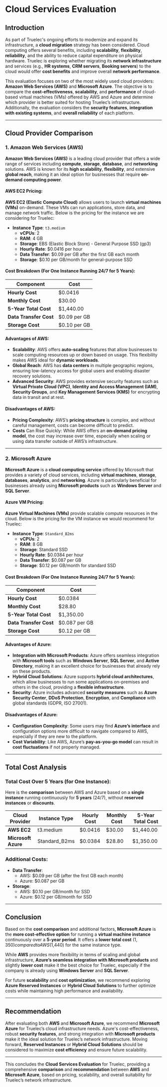 # Cloud Services Evaluation

## Introduction

As part of Truelec's ongoing efforts to modernize and expand its infrastructure, a **cloud migration** strategy has been considered. Cloud computing offers several benefits, including **scalability**, **flexibility**, **reliability**, and the ability to reduce capital expenditure on physical hardware. Truelec is exploring whether migrating its **network infrastructure** and services (e.g., **HR systems**, **CRM servers**, **Booking servers**) to the cloud would offer **cost benefits** and improve overall **network performance**.

This evaluation focuses on two of the most widely used cloud providers: **Amazon Web Services (AWS)** and **Microsoft Azure**. The objective is to compare the **cost-effectiveness**, **scalability**, and **performance** of cloud-based virtual machines (VMs) offered by AWS and Azure and determine which provider is better suited for hosting Truelec’s infrastructure. Additionally, the evaluation considers the **security features**, **integration with existing systems**, and **overall reliability** of each platform.

---

## Cloud Provider Comparison

### **1. Amazon Web Services (AWS)**

**Amazon Web Services (AWS)** is a leading cloud provider that offers a wide range of services including **compute**, **storage**, **database**, and **networking** solutions. AWS is known for its **high scalability**, **flexibility**, and extensive **global reach**, making it an ideal option for businesses that require **on-demand computing power**.

#### **AWS EC2 Pricing**:

**AWS EC2 (Elastic Compute Cloud)** allows users to launch **virtual machines (VMs)** on-demand. These VMs can run applications, store data, and manage network traffic. Below is the pricing for the instance we are considering for Truelec:

- **Instance Type**: `t3.medium`
  - **vCPUs**: 2
  - **RAM**: 4 GB
  - **Storage**: EBS (Elastic Block Store) - General Purpose SSD (gp3)
  - **Hourly Rate**: $0.0416 per hour
  - **Data Transfer**: $0.09 per GB after the first GB each month
  - **Storage**: $0.10 per GB/month for general-purpose SSD

#### **Cost Breakdown** (For One Instance Running 24/7 for 5 Years):
| **Component**         | **Cost**         |
|-----------------------|------------------|
| **Hourly Cost**       | $0.0416          |
| **Monthly Cost**      | $30.00           |
| **5-Year Total Cost** | $1,440.00        |
| **Data Transfer Cost**| $0.09 per GB     |
| **Storage Cost**      | $0.10 per GB     |

#### **Advantages of AWS**:
- **Scalability**: AWS offers **auto-scaling** features that allow businesses to scale computing resources up or down based on usage. This flexibility makes AWS ideal for **dynamic workloads**.
- **Global Reach**: AWS has **data centers** in multiple geographic regions, ensuring low-latency access for global users and enabling disaster recovery solutions.
- **Advanced Security**: AWS provides extensive security features such as **Virtual Private Cloud (VPC)**, **Identity and Access Management (IAM)**, **Security Groups**, and **Key Management Services (KMS)** for encrypting data in transit and at rest.

#### **Disadvantages of AWS**:
- **Pricing Complexity**: AWS’s **pricing structure** is complex, and without careful management, costs can become difficult to predict.
- **Costs** Can Rise Quickly: While AWS offers an **on-demand pricing model**, the cost may increase over time, especially when scaling or using data transfer outside of AWS’s infrastructure.

---

### **2. Microsoft Azure**

**Microsoft Azure** is a **cloud computing service** offered by Microsoft that provides a variety of cloud services, including **virtual machines**, **storage**, **databases**, **analytics**, and **networking**. Azure is particularly beneficial for businesses already using **Microsoft products** such as **Windows Server** and **SQL Server**.

#### **Azure VM Pricing**:

**Azure Virtual Machines (VMs)** provide scalable compute resources in the cloud. Below is the pricing for the VM instance we would recommend for Truelec:

- **Instance Type**: `Standard_B2ms`
  - **vCPUs**: 2
  - **RAM**: 8 GB
  - **Storage**: Standard SSD
  - **Hourly Rate**: $0.0384 per hour
  - **Data Transfer**: $0.087 per GB
  - **Storage**: $0.12 per GB/month for standard SSD

#### **Cost Breakdown** (For One Instance Running 24/7 for 5 Years):
| **Component**         | **Cost**         |
|-----------------------|------------------|
| **Hourly Cost**       | $0.0384          |
| **Monthly Cost**      | $28.80           |
| **5-Year Total Cost** | $1,350.00        |
| **Data Transfer Cost**| $0.087 per GB    |
| **Storage Cost**      | $0.12 per GB     |

#### **Advantages of Azure**:
- **Integration with Microsoft Products**: Azure offers seamless integration with **Microsoft tools** such as **Windows Server**, **SQL Server**, and **Active Directory**, making it an excellent choice for businesses that already rely on these products.
- **Hybrid Cloud Solutions**: Azure supports **hybrid cloud architectures**, which allow businesses to run some applications on-premises and others in the cloud, providing a **flexible infrastructure**.
- **Security**: Azure includes advanced **security measures** such as **Azure Security Center**, **DDoS Protection**, **Encryption**, and **Compliance** with global standards (GDPR, ISO 27001).

#### **Disadvantages of Azure**:
- **Configuration Complexity**: Some users may find **Azure’s interface** and configuration options more difficult to navigate compared to AWS, especially if they are new to the platform.
- **Cost Variability**: Like AWS, Azure’s **pay-as-you-go model** can result in **cost fluctuations** if not properly managed.

---

## Total Cost Analysis

### **Total Cost Over 5 Years (for One Instance)**:
Here is the **comparison** between AWS and Azure based on a **single instance** running continuously for **5 years** (24/7), without **reserved instances** or **discounts**.

| **Cloud Provider** | **Instance Type**   | **Hourly Cost** | **Monthly Cost** | **5-Year Total Cost** |
|--------------------|---------------------|-----------------|------------------|-----------------------|
| **AWS EC2**        | t3.medium           | $0.0416         | $30.00           | $1,440.00             |
| **Microsoft Azure**| Standard_B2ms       | $0.0384         | $28.80           | $1,350.00             |

### **Additional Costs**:
- **Data Transfer**:
  - AWS: $0.09 per GB (after the first GB each month)
  - Azure: $0.087 per GB
- **Storage**:
  - AWS: $0.10 per GB/month for SSD
  - Azure: $0.12 per GB/month for SSD

---

## Conclusion

Based on the **cost comparison** and additional factors, **Microsoft Azure** is the **more cost-effective option** for running a **virtual machine instance** continuously over a **5-year period**. It offers a **lower total cost** ($1,350) compared to AWS ($1,440) for the same instance type.

While **AWS** provides more flexibility in terms of scaling and global infrastructure, **Azure’s seamless integration with Microsoft products** and slightly **lower cost** make it the best choice for Truelec, especially if the company is already using **Windows Server** and **SQL Server**.

For future **scalability** and **cost optimization**, we recommend exploring **Azure Reserved Instances** or **Hybrid Cloud Solutions** to further optimize costs while maintaining high performance and availability.

---

## Recommendation

After evaluating both **AWS** and **Microsoft Azure**, we recommend **Microsoft Azure** for Truelec’s cloud infrastructure needs. Azure's cost-effectiveness, robust **security features**, and strong integration with **Microsoft products** make it the ideal solution for Truelec’s network infrastructure. Moving forward, **Reserved Instances** or **Hybrid Cloud Solutions** should be considered to maximize **cost efficiency** and ensure future scalability.

---

This concludes the **Cloud Services Evaluation** for Truelec, providing a comprehensive **comparison** and **recommendation** between **AWS** and **Microsoft Azure**, based on pricing, scalability, and overall suitability for Truelec’s network infrastructure.
